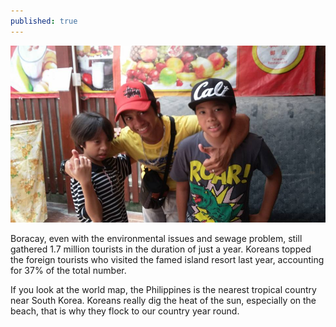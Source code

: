```yaml
---
published: true
---
```

![Korean Magnet](/images/Boracay.jpg)

Boracay, even with the environmental issues and sewage problem, still gathered 1.7 million tourists in  the duration of just a year. Koreans topped the foreign tourists who visited the famed island resort last year, accounting for 37% of the total number.

If you look at the world map, the Philippines is the nearest tropical country near South Korea. Koreans really dig the heat of the sun, especially on the beach, that is why they flock to our country year round. 